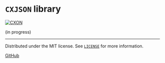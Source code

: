 # `CXJSON` library

[![CXON](https://img.shields.io/badge/version-0.42.0-608060.svg?style=plastic)](https://github.com/libcxon/cxon)

(in progress)

-------------------------------------------------------------------------------

Distributed under the MIT license. See [`LICENSE`](LICENSE) for more information.

[GitHub](https://github.com/oknenavin/cxon)  
